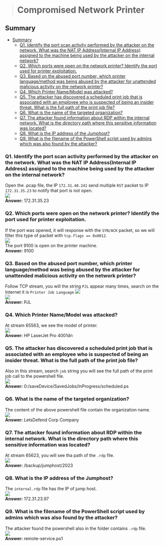> # Compromised Network Printer

## Summary
- [Summary](#summary)
  - [Q1. Identify the port scan activity performed by the attacker on the network. What was the NAT IP Address(Internal IP Address) assigned to the machine being used by the attacker on the internal network?](#q1-identify-the-port-scan-activity-performed-by-the-attacker-on-the-network-what-was-the-nat-ip-addressinternal-ip-address-assigned-to-the-machine-being-used-by-the-attacker-on-the-internal-network)
  - [Q2. Which ports were open on the network printer? Identify the port used for printer exploitation.](#q2-which-ports-were-open-on-the-network-printer-identify-the-port-used-for-printer-exploitation)
  - [Q3. Based on the abused port number, which printer language/method was being abused by the attacker for unattended malicious activity on the network printer?](#q3-based-on-the-abused-port-number-which-printer-languagemethod-was-being-abused-by-the-attacker-for-unattended-malicious-activity-on-the-network-printer)
  - [Q4. Which Printer Name/Model was attacked?](#q4-which-printer-namemodel-was-attacked)
  - [Q5. The attacker has discovered a scheduled print job that is associated with an employee who is suspected of being an insider threat. What is the full path of the print job file?](#q5-the-attacker-has-discovered-a-scheduled-print-job-that-is-associated-with-an-employee-who-is-suspected-of-being-an-insider-threat-what-is-the-full-path-of-the-print-job-file)
  - [Q6. What is the name of the targeted organization?](#q6-what-is-the-name-of-the-targeted-organization)
  - [Q7. The attacker found information about RDP within the internal network. What is the directory path where this sensitive information was located?](#q7-the-attacker-found-information-about-rdp-within-the-internal-network-what-is-the-directory-path-where-this-sensitive-information-was-located)
  - [Q8. What is the IP address of the Jumphost?](#q8-what-is-the-ip-address-of-the-jumphost)
  - [Q9. What is the filename of the PowerShell script used by admins which was also found by the attacker?](#q9-what-is-the-filename-of-the-powershell-script-used-by-admins-which-was-also-found-by-the-attacker)

### Q1. Identify the port scan activity performed by the attacker on the network. What was the NAT IP Address(Internal IP Address) assigned to the machine being used by the attacker on the internal network?
Open the .pcap file, the IP `172.31.40.241` send multiple `RST` packet to IP `172.31.35.23` to notify that port is not open.<br>
![](images/1.png)<br>
**Answer:** 172.31.35.23

### Q2. Which ports were open on the network printer? Identify the port used for printer exploitation.
If the port was opened, it will response with the `SYN/ACK` packet, so we will filter this type of packet with `tcp.flags == 0x0012`.<br>
![](images/2.png)<br>
The port 9100 is open on the printer machine.<br>
**Answer:** 9100

### Q3. Based on the abused port number, which printer language/method was being abused by the attacker for unattended malicious activity on the network printer?
Follow TCP stream, you will the string `PJL` appear many times, search on the Internet it is `Printer Job Language`
![](images/3.png)<br>
![](images/4.png)<br>
**Answer:** PJL

### Q4. Which Printer Name/Model was attacked?
At stream 65563, we see the model of printer.<br>
![](images/5.png)<br>
**Answer:** HP LaserJet Pro 4001dn

### Q5. The attacker has discovered a scheduled print job that is associated with an employee who is suspected of being an insider threat. What is the full path of the print job file?
Also in this stream, search `job` string you will see the full path of the print job call to the powershell file.<br>
![](images/6.png)<br>
**Answer:** 0:/saveDevice/SavedJobs/InProgress/scheduled.ps

### Q6. What is the name of the targeted organization?
The content of the above powershell file contain the organization name.<br>
![](images/7.png)<br>
**Answer:** LetsDefend Corp Company

### Q7. The attacker found information about RDP within the internal network. What is the directory path where this sensitive information was located?
At stream 65623, you will see tha path of the `.rdp` file.<br>
![](images/8.png)<br>
**Answer:** /backup/jumphost/2023

### Q8. What is the IP address of the Jumphost?
The `internal.rdp` file has the IP of jump host.<br>
![](images/9.png)<br>
**Answer:** 172.31.23.97

### Q9. What is the filename of the PowerShell script used by admins which was also found by the attacker?
The attacker found the powershell also in the folder contains `.rdp` file.<br>
![](images/10.png)<br>
**Answer:** remote-service.ps1
